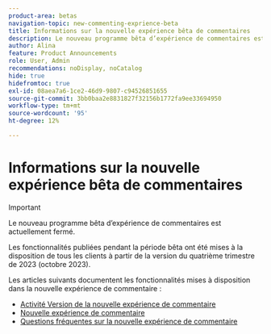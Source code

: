 ```yaml
---
product-area: betas
navigation-topic: new-commenting-exprience-beta
title: Informations sur la nouvelle expérience bêta de commentaires
description: Le nouveau programme bêta d’expérience de commentaires est actuellement fermé. Les articles suivants documentent les fonctionnalités mises à disposition dans en tant que nouvelle expérience de commentaire.
author: Alina
feature: Product Announcements
role: User, Admin
recommendations: noDisplay, noCatalog
hide: true
hidefromtoc: true
exl-id: 08aea7a6-1ce2-46d9-9807-c94526851655
source-git-commit: 3bb0baa2e8831827f32156b1772fa9ee33694950
workflow-type: tm+mt
source-wordcount: '95'
ht-degree: 12%

---
```


# Informations sur la nouvelle expérience bêta de commentaires

>[!IMPORTANT]
>
>Le nouveau programme bêta d’expérience de commentaires est actuellement fermé.
>
>Les fonctionnalités publiées pendant la période bêta ont été mises à la disposition de tous les clients à partir de la version du quatrième trimestre de 2023 (octobre 2023).


Les articles suivants documentent les fonctionnalités mises à disposition dans la nouvelle expérience de commentaire :

* [Activité Version de la nouvelle expérience de commentaire](../new-commenting-experience-beta/new-commenting-beta-experience-release-activity.md)
* [Nouvelle expérience de commentaire](../new-commenting-experience-beta/unified-commenting-experience.md)
* [Questions fréquentes sur la nouvelle expérience de commentaire](../new-commenting-experience-beta/new-commenting-faq.md)
